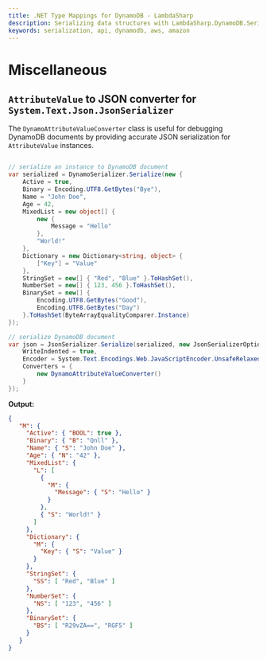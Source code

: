 ```yaml
---
title: .NET Type Mappings for DynamoDB - LambdaSharp
description: Serializing data structures with LambdaSharp.DynamoDB.Serialization
keywords: serialization, api, dynamodb, aws, amazon
---
```


# Miscellaneous

## `AttributeValue` to JSON converter for `System.Text.Json.JsonSerializer`

The `DynamoAttributeValueConverter` class is useful for debugging DynamoDB documents by providing accurate JSON serialization for `AttributeValue` instances.

```csharp

// serialize an instance to DynamoDB document
var serialized = DynamoSerializer.Serialize(new {
    Active = true,
    Binary = Encoding.UTF8.GetBytes("Bye"),
    Name = "John Doe",
    Age = 42,
    MixedList = new object[] {
        new {
            Message = "Hello"
        },
        "World!"
    },
    Dictionary = new Dictionary<string, object> {
        ["Key"] = "Value"
    },
    StringSet = new[] { "Red", "Blue" }.ToHashSet(),
    NumberSet = new[] { 123, 456 }.ToHashSet(),
    BinarySet = new[] {
        Encoding.UTF8.GetBytes("Good"),
        Encoding.UTF8.GetBytes("Day")
    }.ToHashSet(ByteArrayEqualityComparer.Instance)
});

// serialize DynamoDB document
var json = JsonSerializer.Serialize(serialized, new JsonSerializerOptions {
    WriteIndented = true,
    Encoder = System.Text.Encodings.Web.JavaScriptEncoder.UnsafeRelaxedJsonEscaping,
    Converters = {
        new DynamoAttributeValueConverter()
    }
});
```

**Output:**
```json
{
   "M": {
     "Active": { "BOOL": true },
     "Binary": { "B": "Qnll" },
     "Name": { "S": "John Doe" },
     "Age": { "N": "42" },
     "MixedList": {
       "L": [
         {
           "M": {
             "Message": { "S": "Hello" }
           }
         },
         { "S": "World!" }
       ]
     },
     "Dictionary": {
       "M": {
         "Key": { "S": "Value" }
       }
     },
     "StringSet": {
       "SS": [ "Red", "Blue" ]
     },
     "NumberSet": {
       "NS": [ "123", "456" ]
     },
     "BinarySet": {
       "BS": [ "R29vZA==", "RGF5" ]
     }
   }
}
```

